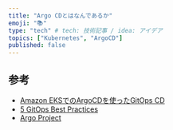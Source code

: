 ```yaml
---
title: "Argo CDとはなんであるか"
emoji: "📚"
type: "tech" # tech: 技術記事 / idea: アイデア
topics: ["Kubernetes", "ArgoCD"]
published: false
---
```


## 参考
- [Amazon EKSでのArgoCDを使ったGitOps CD](https://tech.recruit-mp.co.jp/infrastructure/gitops-cd-by-using-argo-cd-at-eks/)
- [5 GitOps Best Practices](https://blog.argoproj.io/5-gitops-best-practices-d95cb0cbe9ff)
- [Argo Project](https://blog.argoproj.io/)
